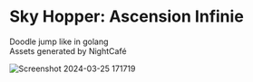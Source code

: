 # Sky Hopper: Ascension Infinie

Doodle jump like in golang  
Assets generated by NightCafé

![Screenshot 2024-03-25 171719](https://github.com/KrustyLeBot/sky-hopper/assets/37580288/6fd6524f-4e6e-4d90-afd7-99d425af6d33)

